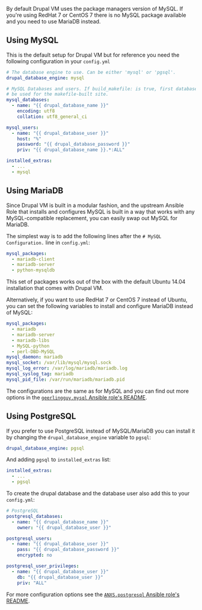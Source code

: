 By default Drupal VM uses the package managers version of MySQL. If you're using RedHat 7 or CentOS 7 there is no MySQL package available and you need to use MariaDB instead.

## Using MySQL

This is the default setup for Drupal VM but for reference you need the following configuration in your `config.yml`

```yaml
# The database engine to use. Can be either 'mysql' or 'pgsql'.
drupal_database_engine: mysql

# MySQL Databases and users. If build_makefile: is true, first database will
# be used for the makefile-built site.
mysql_databases:
  - name: "{{ drupal_database_name }}"
    encoding: utf8
    collation: utf8_general_ci

mysql_users:
  - name: "{{ drupal_database_user }}"
    host: "%"
    password: "{{ drupal_database_password }}"
    priv: "{{ drupal_database_name }}.*:ALL"

installed_extras:
  - ...
  - mysql
```

## Using MariaDB

Since Drupal VM is built in a modular fashion, and the upstream Ansible Role that installs and configures MySQL is built in a way that works with any MySQL-compatible replacement, you can easily swap out MySQL for MariaDB.

The simplest way is to add the following lines after the `# MySQL Configuration.` line in `config.yml`:

```yaml
mysql_packages:
  - mariadb-client
  - mariadb-server
  - python-mysqldb
```

This set of packages works out of the box with the default Ubuntu 14.04 installation that comes with Drupal VM.

Alternatively, if you want to use RedHat 7 or CentOS 7 instead of Ubuntu, you can set the following variables to install and configure MariaDB instead of MySQL:

```yaml
mysql_packages:
  - mariadb
  - mariadb-server
  - mariadb-libs
  - MySQL-python
  - perl-DBD-MySQL
mysql_daemon: mariadb
mysql_socket: /var/lib/mysql/mysql.sock
mysql_log_error: /var/log/mariadb/mariadb.log
mysql_syslog_tag: mariadb
mysql_pid_file: /var/run/mariadb/mariadb.pid
```

The configurations are the same as for MySQL and you can find out more options in the [`geerlingguy.mysql` Ansible role's README](https://github.com/geerlingguy/ansible-role-mysql#readme).

## Using PostgreSQL

If you prefer to use PostgreSQL instead of MySQL/MariaDB you can install it by changing the `drupal_database_engine` variable to `pgsql`:

```yaml
drupal_database_engine: pgsql
```

And adding `pgsql` to `installed_extras` list:

```yaml
installed_extras:
  - ...
  - pgsql
```

To create the drupal database and the database user also add this to your `config.yml`:

```yaml
# PostgreSQL
postgresql_databases:
  - name: "{{ drupal_database_name }}"
    owner: "{{ drupal_database_user }}"

postgresql_users:
  - name: "{{ drupal_database_user }}"
    pass: "{{ drupal_database_password }}"
    encrypted: no

postgresql_user_privileges:
  - name: "{{ drupal_database_user }}"
    db: "{{ drupal_database_user }}"
    priv: "ALL"
```

For more configuration options see the [`ANXS.postgresql` Ansible role's README](https://github.com/ANXS/postgresql#readme).
